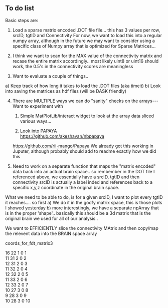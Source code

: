 ## To do list
Basic steps are:

1)  Load a sparse matrix encoded .DOT file file...  this has 3 values per row,  srcID, tgtID and Connectivity
For now, we want to load this into a regular numpy array, although in the future we may want to consider using 
a specific class of Numpy array that is optimized for Sparse Matrices...

2)  I think we want to scan for the MAX value of the connectivity matrix and recase the entire matrix accordingly.. most
likely uint8 or uint16 should work, the 0.5's in the connectivity scores are meaningless


3)  Want to evaluate a couple of things..

   a) Keep track of how long it takes to load the .DOT files  (aka timeit)
   b) Look into saving the matrices as hdf files (will be DASK friendly)
   
4)  There are MULTIPLE ways we can do "sanity" checks on the arrays--- 
   Want to experiment with
      1) Simple MatPlotLib/interact widget to look at the array data sliced various ways...
      
      2)  Look into PAPAYA  
      https://github.com/akeshavan/nbpapaya
      
      https://github.com/rii-mango/Papaya   We already got this working in Juputer, although probably should add to readme
      exactly how we did this
      
      
5)  Need to work on a separate function that maps the "matrix encoded" data back into an actual brain space.. so
rembember in the DOT file I referenced above, we essentially have a srcID, tgtID and then connectivity
srcID is actually a label inded and references back to a specific x,y,z coordinate in the original brain space.

What we need to be able to do, is for a given srcID, I want to plot every tgtID it reaches.... so first
  a) We do it in the goofy matrix space, this is those plots I showed yesterday
  b) more interestingly, we have a separate npArray that is in the proper 'shape'.. basically this should be a 3d matrix that 
  is the original brain we used for all of our analysis..
  
  We want to EFFICIENTLY slice the connectivity MAtrix and then copy/map the relevent data into the BRAIN space array
  
  
coords_for_fdt_matrix3  
  
16  22  1  0  1  
11  31  2  0  2  
12  31  2  0  3  
11  32  2  0  4  
12  32  2  0  5  
11  33  2  0  6  
12  33  2  0  7  
10  27  3  0  8  
9  28  3  0  9  
10  28  3  0  10  


   
